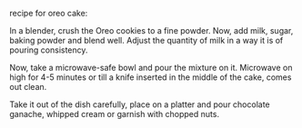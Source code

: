 recipe for oreo cake:

In a blender, crush the Oreo cookies to a fine powder. Now, add milk, sugar, baking powder and blend well. Adjust the quantity of milk in a way it is of pouring consistency.

Now, take a microwave-safe bowl and pour the mixture on it. Microwave on high for 4-5 minutes or till a knife inserted in the middle of the cake, comes out clean.

Take it out of the dish carefully, place on a platter and pour chocolate ganache, whipped cream or garnish with chopped nuts.